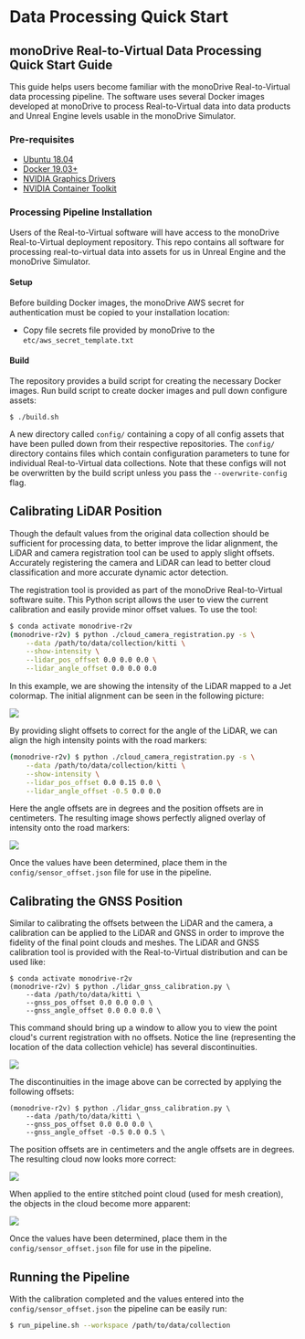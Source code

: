 # Data Processing Quick Start

## monoDrive Real-to-Virtual Data Processing Quick Start Guide

This guide helps users become familiar with the monoDrive Real-to-Virtual data
processing pipeline. The software uses several Docker images developed at
monoDrive to process Real-to-Virtual data into data products and Unreal Engine
levels usable in the monoDrive Simulator.

### Pre-requisites

* [Ubuntu 18.04](https://releases.ubuntu.com/18.04.4/)
* [Docker 19.03+](https://docs.docker.com/install/linux/docker-ce/ubuntu/)
* [NVIDIA Graphics Drivers](https://www.nvidia.com/Download/index.aspx)
* [NVIDIA Container Toolkit](https://github.com/NVIDIA/nvidia-docker#ubuntu-16041804-debian-jessiestretchbuster)

### Processing Pipeline Installation

Users of the Real-to-Virtual software will have access to the monoDrive 
Real-to-Virtual deployment repository. This repo contains all software for 
processing real-to-virtual data into assets for us in Unreal Engine and the
monoDrive Simulator.

#### Setup
Before building Docker images, the monoDrive AWS secret for authentication must 
be copied to your installation location: 

* Copy file secrets file provided by monoDrive to the `etc/aws_secret_template.txt`

#### Build
The repository provides a build script for creating the necessary Docker images.
Run build script to create docker images and pull down configure assets:

```
$ ./build.sh
```

A new directory called `config/` containing a copy of all config assets that 
have been pulled down from their respective repositories. The `config/` 
directory contains files which contain configuration parameters to tune for
individual Real-to-Virtual data collections. Note that these configs will not be
overwritten by the build script unless you pass the `--overwrite-config` flag.

## Calibrating LiDAR Position

Though the default values from the original data collection should be sufficient
for processing data, to better improve the lidar alignment, the LiDAR and 
camera registration tool can be used to apply slight offsets. Accurately 
registering the camera and LiDAR can lead to better cloud classification and 
more accurate dynamic actor detection.

The registration tool is provided as part of the monoDrive Real-to-Virtual 
software suite. This Python script allows the user to view the current 
calibration and easily provide minor offset values. To use the tool: 

```bash
$ conda activate monodrive-r2v
(monodrive-r2v) $ python ./cloud_camera_registration.py -s \
    --data /path/to/data/collection/kitti \
    --show-intensity \
    --lidar_pos_offset 0.0 0.0 0.0 \
    --lidar_angle_offset 0.0 0.0 0.0
```

In this example, we are showing the intensity of the LiDAR mapped to a Jet 
colormap. The initial alignment can be seen in the following picture:

<div class="img_container">
    <img class='lg_img' src="../imgs/lidar_camera_calibration_before.png"/>
</div>

By providing slight offsets to correct for the angle of the LiDAR, we can align
the high intensity points with the road markers:

```bash
(monodrive-r2v) $ python ./cloud_camera_registration.py -s \
    --data /path/to/data/collection/kitti \
    --show-intensity \
    --lidar_pos_offset 0.0 0.15 0.0 \
    --lidar_angle_offset -0.5 0.0 0.0
```

Here the angle offsets are in degrees and the position offsets are in 
centimeters. The resulting image shows perfectly aligned overlay of intensity 
onto the road markers:

<div class="img_container">
    <img class='lg_img' src="../imgs/lidar_camera_calibration_after.png"/>
</div>

Once the values have been determined, place them in the 
`config/sensor_offset.json` file for use in the pipeline.

## Calibrating the GNSS Position

Similar to calibrating the offsets between the LiDAR and the camera, a 
calibration can be applied to the LiDAR and GNSS in order to improve the 
fidelity of the final point clouds and meshes. The LiDAR and GNSS calibration 
tool is provided with the Real-to-Virtual distribution and can be used like:

```
$ conda activate monodrive-r2v
(monodrive-r2v) $ python ./lidar_gnss_calibration.py \
    --data /path/to/data/kitti \
    --gnss_pos_offset 0.0 0.0 0.0 \
    --gnss_angle_offset 0.0 0.0 0.0 \
```

This command should bring up a window to allow you to view the point cloud's 
current registration with no offsets. Notice the line (representing 
the location of the data collection vehicle) has several discontinuities.

<div class="img_container">
    <img class='lg_img' src="../imgs/lidar_gnss_calibration_before.png"/>
</div>

The discontinuities in the image above can be corrected by applying the 
following offsets:

```
(monodrive-r2v) $ python ./lidar_gnss_calibration.py \
    --data /path/to/data/kitti \
    --gnss_pos_offset 0.0 0.0 0.0 \
    --gnss_angle_offset -0.5 0.0 0.5 \
```

The position offsets are in centimeters and the angle offsets are in degrees. 
The resulting cloud now looks more correct: 

<div class="img_container">
    <img class='lg_img' src="../imgs/lidar_gnss_calibration_after.png"/>
</div>

When applied to the entire stitched point cloud (used for mesh creation), the
objects in the cloud become more apparent: 

<div class="img_container">
    <img class='lg_img' src="../imgs/lidar_close_up.png"/>
</div>

Once the values have been determined, place them in the 
`config/sensor_offset.json` file for use in the pipeline.

## Running the Pipeline

With the calibration completed and the values entered into the 
`config/sensor_offset.json` the pipeline can be easily run:

```bash
$ run_pipeline.sh --workspace /path/to/data/collection
```
